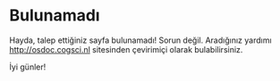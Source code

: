 # Bulunamadı

Hayda, talep ettiğiniz sayfa bulunamadı! Sorun değil. Aradığınız yardımı <http://osdoc.cogsci.nl> sitesinden çevirimiçi olarak bulabilirsiniz.

İyi günler!
